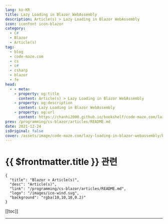 ```yaml
---
lang: ko-KR
title: Lazy Loading in Blazor WebAssembly
description: Article(s) > Lazy Loading in Blazor WebAssembly
icon: iconfont icon-blazor
category: 
  - C#
  - Blazor
  - Article(s)
tag: 
  - blog
  - code-maze.com
  - cs
  - c#
  - csharp
  - blazor
  - fe
head:  
  - - meta:
    - property: og:title
      content: Article(s) > Lazy Loading in Blazor WebAssembly
    - property: og:description
      content: Lazy Loading in Blazor WebAssembly
    - property: og:url
      content: https://chanhi2000.github.io/bookshelf/code-maze.com/lazy-loading-in-blazor-webassembly.html
prev: /programming/cs-blazor/articles/README.md
date: 2021-12-24
isOriginal: false
cover: /assets/image/code-maze.com/lazy-loading-in-blazor-webassembly/banner.png
---
```


# {{ $frontmatter.title }} 관련

```component VPCard
{
  "title": "Blazor > Article(s)",
  "desc": "Article(s)",
  "link": "/programming/cs-blazor/articles/README.md",
  "logo": "/images/ico-wind.svg",
  "background": "rgba(10,10,10,0.2)"
}
```

[[toc]]

---

<SiteInfo
  name="Lazy Loading in Blazor WebAssembly"
  desc="In this article, we are going to learn how to improve the loading time of an application by implementing LazyLoading in Blazor WebAssembly"
  url="https://code-maze.com/lazy-loading-in-blazor-webassembly/"
  logo="/assets/image/code-maze.com/favicon.png"
  preview="/assets/image/code-maze.com/lazy-loading-in-blazor-webassembly/banner.png"/>

<!-- TODO: 작성 -->
